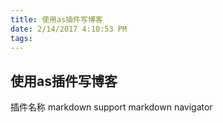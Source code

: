 ```yaml
---
title: 使用as插件写博客 
date: 2/14/2017 4:10:53 PM  
tags:
---
```

## 使用as插件写博客 ##
插件名称
markdown support
markdown navigator

